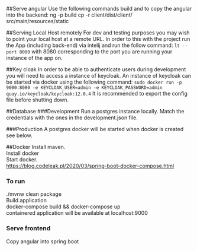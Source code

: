 

##Serve angular
Use the following commands build and to copy the angular into the backend:
ng -p build
cp -r client/dist/client/ src/main/resources/static

##Serving Local Host remotely 
For dev and testing purposes you may wish to point your local host at a remote URL. 
In order to this with the project run the App (including back-end) via intelij and run the follow command: 
`lt --port 8080` with 8080 corresponding to the port you are running your instance of the  app on. 


##Key cloak
In order to be able to authenticate users during development you will need to access a instance of keycloak. 
An instance of keycloak can be started via docker using the following command: 
`sudo docker run -p 9000:8080 -e KEYCLOAK_USER=admin -e KEYCLOAK_PASSWORD=admin quay.io/keycloak/keycloak:12.0.4`
It is recommended to export the config file before shutting down. 

##Database
###Development
Run a postgres instance locally. Match the credentials with the ones in the development.json file. 

###Production 
A postgres docker will be started when docker is created see below. 

##Docker 
Install maven. \
Install docker\
Start docker. \
https://blog.codeleak.pl/2020/03/spring-boot-docker-compose.html

### To run 
./mvnw clean package \
Build application \
docker-compose build && docker-compose up \
containered application will be available at localhost:9000


### Serve frontend 
Copy angular into spring boot
